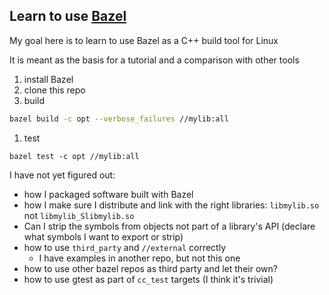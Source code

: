 ## Learn to use [Bazel](http://bazel.io)
My goal here is to learn to use Bazel as a C++ build tool for Linux

It is meant as the basis for a tutorial and a comparison with other tools

1. install Bazel
1. clone this repo
1. build
```bash 
bazel build -c opt --verbose_failures //mylib:all
```
1. test
```
bazel test -c opt //mylib:all
```

I have not yet figured out:
* how I packaged software built with Bazel
* how I make sure I distribute and link with the right libraries: `libmylib.so` not `libmylib_Slibmylib.so` 
* Can I strip the symbols from objects not part of a library's API (declare what symbols I want to export or strip)
* how to use `third_party` and `//external` correctly
  * I have examples in another repo, but not this one
* how to use other bazel repos as third party and let their own?
* how to use gtest as part of `cc_test` targets (I think it's trivial)
